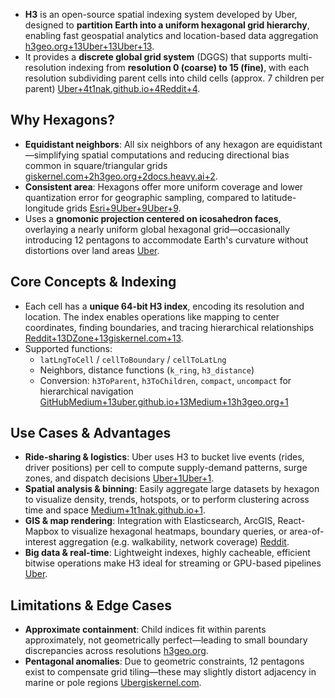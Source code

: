 - **H3** is an open-source spatial indexing system developed by Uber, designed to **partition Earth into a uniform hexagonal grid hierarchy**, enabling fast geospatial analytics and location-based data aggregation [h3geo.org+13Uber+13Uber+13](https://www.uber.com/en-BG/blog/h3/?utm_source=chatgpt.com).
- It provides a **discrete global grid system** (DGGS) that supports multi-resolution indexing from **resolution 0 (coarse) to 15 (fine)**, with each resolution subdividing parent cells into child cells (approx. 7 children per parent) [Uber+4t1nak.github.io+4Reddit+4](https://t1nak.github.io/blog/2020/h3intro/?utm_source=chatgpt.com).

## Why Hexagons?
- **Equidistant neighbors**: All six neighbors of any hexagon are equidistant—simplifying spatial computations and reducing directional bias common in square/triangular grids [giskernel.com+2h3geo.org+2docs.heavy.ai+2](https://h3geo.org/docs/highlights/aggregation/?utm_source=chatgpt.com).
- **Consistent area**: Hexagons offer more uniform coverage and lower quantization error for geographic sampling, compared to latitude-longitude grids [Esri+9Uber+9Uber+9](https://www.uber.com/en-BG/blog/h3/?utm_source=chatgpt.com).
- Uses a **gnomonic projection centered on icosahedron faces**, overlaying a nearly uniform global hexagonal grid—occasionally introducing 12 pentagons to accommodate Earth's curvature without distortions over land areas [Uber](https://www.uber.com/en-BG/blog/h3/?utm_source=chatgpt.com).

## Core Concepts & Indexing
- Each cell has a **unique 64-bit H3 index**, encoding its resolution and location. The index enables operations like mapping to center coordinates, finding boundaries, and tracing hierarchical relationships [Reddit+13DZone+13giskernel.com+13](https://dzone.com/articles/massively-scalable-geographic-graph-analytics-usin-1?utm_source=chatgpt.com).
- Supported functions:
    - `latLngToCell` / `cellToBoundary` / `cellToLatLng`
    - Neighbors, distance functions (`k_ring`, `h3_distance`)
    - Conversion: `h3ToParent`, `h3ToChildren`, `compact`, `uncompact` for hierarchical navigation [GitHub](https://github.com/uber/h3?utm_source=chatgpt.com)[Medium+13uber.github.io+13Medium+13](https://uber.github.io/h3-py/intro.html?utm_source=chatgpt.com)[h3geo.org+1](https://h3geo.org/docs/highlights/indexing/?utm_source=chatgpt.com)

## Use Cases & Advantages
- **Ride-sharing & logistics**: Uber uses H3 to bucket live events (rides, driver positions) per cell to compute supply-demand patterns, surge zones, and dispatch decisions [Uber+1Uber+1](https://www.uber.com/en-NL/blog/h3/?utm_source=chatgpt.com).
- **Spatial analysis & binning**: Easily aggregate large datasets by hexagon to visualize density, trends, hotspots, or to perform clustering across time and space [Medium+1t1nak.github.io+1](https://medium.com/towards-data-science/uber-h3-for-data-analysis-with-python-1e54acdcc908?utm_source=chatgpt.com).
- **GIS & map rendering**: Integration with Elasticsearch, ArcGIS, React-Mapbox to visualize hexagonal heatmaps, boundary queries, or area-of-interest aggregation (e.g. walkability, network coverage) [Reddit](https://www.reddit.com/r/ArcGIS/comments/1id6ax6?utm_source=chatgpt.com).
- **Big data & real-time**: Lightweight indexes, highly cacheable, efficient bitwise operations make H3 ideal for streaming or GPU-based pipelines [Uber](https://www.uber.com/en-SE/blog/h3/?utm_source=chatgpt.com).

## Limitations & Edge Cases
- **Approximate containment**: Child indices fit within parents approximately, not geometrically perfect—leading to small boundary discrepancies across resolutions [h3geo.org](https://h3geo.org/docs/highlights/indexing/?utm_source=chatgpt.com).
- **Pentagonal anomalies**: Due to geometric constraints, 12 pentagons exist to compensate grid tiling—these may slightly distort adjacency in marine or pole regions [Uber](https://www.uber.com/en-BG/blog/h3/?utm_source=chatgpt.com)[giskernel.com](https://www.giskernel.com/harnessing-ubers-h3-spatial-indexing-system/?utm_source=chatgpt.com).